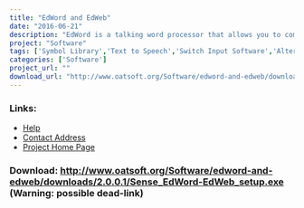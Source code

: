 ```yaml
---
title: "EdWord and EdWeb"
date: "2016-06-21"
description: "EdWord is a talking word processor that allows you to combine text with symbols.  EdWeb is a talking web browser that can display web pages as a combination of text and symbols."
project: "Software"
tags: ['Symbol Library','Text to Speech','Switch Input Software','Alternative and Augmentative Communication','Text input Projects','Accessing the Web','Symbols','Alternative Access', 'Possible-404']
categories: ['Software']
project_url: ""
download_url: "http://www.oatsoft.org/Software/edword-and-edweb/downloads/2.0.0.1/Sense_EdWord-EdWeb_setup.exe"
---
```



### Links:
- <a href="http://www.deafblindonline.org.uk/software.html#ee">Help</a>
- <a href="mailto:Paul.Blenkhorn@manchester.ac.uk">Contact Address</a>
- <a href="http://www.deafblindonline.org.uk/">Project Home Page</a>

### Download: http://www.oatsoft.org/Software/edword-and-edweb/downloads/2.0.0.1/Sense_EdWord-EdWeb_setup.exe (Warning: possible dead-link)